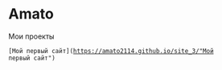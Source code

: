 

# Amato
Мои проекты

<code>[Мой первый сайт](https://amato2114.github.io/site_3/"Мой первый сайт")</code>
